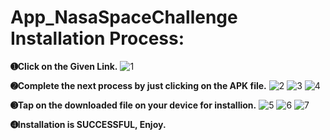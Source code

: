 # App_NasaSpaceChallenge Installation Process:
**➊Click on the Given Link.**
![1](https://github.com/ambarmishraa/App_NasaSpaceChallenge/assets/119369782/3d87857c-8e7f-4047-81b1-7fe6ae03a837)

**➋Complete the next process by just clicking on the APK file.**
![2](https://github.com/ambarmishraa/App_NasaSpaceChallenge/assets/119369782/ffa58829-08a2-4195-b19d-5f32e7ae9944)
![3](https://github.com/ambarmishraa/App_NasaSpaceChallenge/assets/119369782/738974ab-16f4-4944-ba4f-bfcd9891811e)
![4](https://github.com/ambarmishraa/App_NasaSpaceChallenge/assets/119369782/583fcffd-14b5-47e1-80aa-50f09cdd7c97)

**➌Tap on the downloaded file on your device for installion.**
![5](https://github.com/ambarmishraa/App_NasaSpaceChallenge/assets/119369782/6b155573-93c9-44f1-81ad-3fceb80837a1)
![6](https://github.com/ambarmishraa/App_NasaSpaceChallenge/assets/119369782/c2e9efc5-b712-46e5-bb57-31afd8e99d94)
![7](https://github.com/ambarmishraa/App_NasaSpaceChallenge/assets/119369782/ba215d57-77b0-4dd8-a24b-0693eb6b1b1e)

**➍Installation is SUCCESSFUL, Enjoy.**
